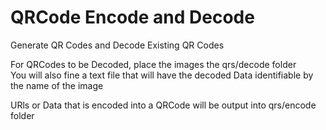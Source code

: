 # QRCode Encode and Decode


Generate QR Codes and Decode Existing QR Codes

For QRCodes to be Decoded, place the images the qrs/decode folder  
You will also fine a text file that will have the decoded Data identifiable by the name of the image  

URls or Data that is encoded into a QRCode will be output into qrs/encode folder  

